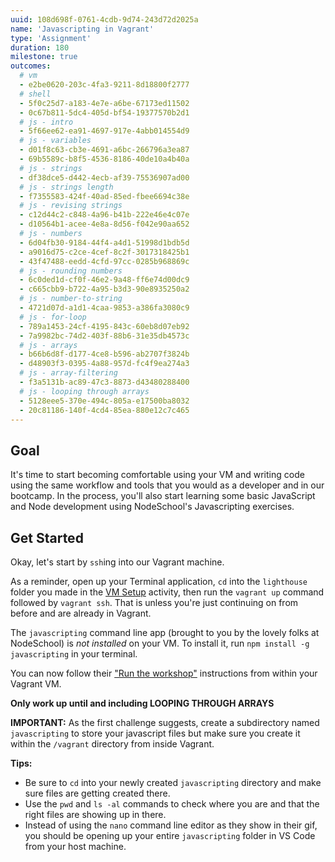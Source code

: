 ```yaml
---
uuid: 108d698f-0761-4cdb-9d74-243d72d2025a
name: 'Javascripting in Vagrant'
type: 'Assignment'
duration: 180
milestone: true
outcomes:
  # vm
  - e2be0620-203c-4fa3-9211-8d18800f2777
  # shell
  - 5f0c25d7-a183-4e7e-a6be-67173ed11502
  - 0c67b811-5dc4-405d-bf54-19377570b2d1
  # js - intro
  - 5f66ee62-ea91-4697-917e-4abb014554d9
  # js - variables
  - d01f8c63-cb3e-4691-a6bc-266796a3ea87
  - 69b5589c-b8f5-4536-8186-40de10a4b40a
  # js - strings
  - df38dce5-d442-4ecb-af39-75536907ad00
  # js - strings length
  - f7355583-424f-40ad-85ed-fbee6694c38e
  # js - revising strings
  - c12d44c2-c848-4a96-b41b-222e46e4c07e
  - d10564b1-acee-4e8a-8d56-f042e90aa652
  # js - numbers
  - 6d04fb30-9184-44f4-a4d1-51998d1bdb5d
  - a9016d75-c2ce-4cef-8c2f-3017318425b1
  - 43f47488-eedd-4cfd-97cc-0285b968869c
  # js - rounding numbers
  - 6c0ded1d-cf0f-46e2-9a48-ff6e74d00dc9
  - c665cbb9-b722-4a95-b3d3-90e8935250a2
  # js - number-to-string
  - 4721d07d-a1d1-4caa-9853-a386fa3080c9
  # js - for-loop
  - 789a1453-24cf-4195-843c-60eb8d07eb92
  - 7a9982bc-74d2-403f-88b6-31e35db4573c
  # js - arrays
  - b66b6d8f-d177-4ce8-b596-ab2707f3824b
  - d48903f3-0395-4a88-957d-fc4f9ea274a3
  # js - array-filtering
  - f3a5131b-ac89-47c3-8873-d43480288400
  # js - looping through arrays
  - 5128eee5-370e-494c-805a-e17500ba8032
  - 20c81186-140f-4cd4-85ea-880e12c7c465
---
```


## Goal

It's time to start becoming comfortable using your VM and writing code using the same workflow and tools that you would as a developer and in our bootcamp. In the process, you'll also start learning some basic JavaScript and Node development using NodeSchool's Javascripting exercises.

## Get Started

Okay, let's start by `ssh`ing into our Vagrant machine.

As a reminder, open up your Terminal application, `cd` into the `lighthouse` folder you made in the [VM Setup](/f252cd05-4b9d-4a70-89d4-40f5dcc2d553) activity, then run the `vagrant up` command followed by `vagrant ssh`. That is unless you're just continuing on from before and are already in Vagrant.

The `javascripting` command line app (brought to you by the lovely folks at NodeSchool) is *not installed* on your VM. To install it, run `npm install -g javascripting` in your terminal.  

You can now follow their ["Run the workshop"](https://github.com/sethvincent/javascripting#run-the-workshop) instructions from within your Vagrant VM.

**Only work up until and including LOOPING THROUGH ARRAYS**

**IMPORTANT:** As the first challenge suggests, create a subdirectory named `javascripting` to store your javascript files but make sure you create it within the `/vagrant`  directory from inside Vagrant.

**Tips:**

* Be sure to `cd` into your newly created `javascripting` directory and make sure files are getting created there.
* Use the `pwd` and `ls -al` commands to check where you are and that the right files are showing up in there.
* Instead of using the `nano` command line editor as they show in their gif, you should be opening up your entire `javascripting` folder in VS Code from your host machine.
